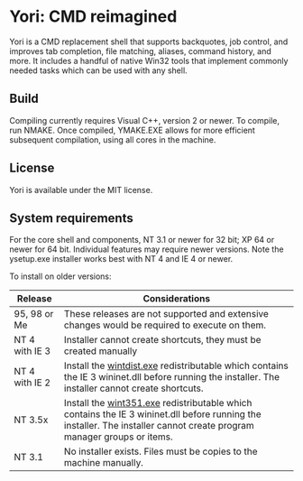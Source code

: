 # Yori: CMD reimagined

Yori is a CMD replacement shell that supports backquotes, job control, and improves tab completion, file matching, aliases, command history, and more.  It includes a handful of native Win32 tools that implement commonly needed tasks which can be used with any shell.

## Build

Compiling currently requires Visual C++, version 2 or newer.  To compile, run NMAKE.  Once compiled, YMAKE.EXE allows for more efficient subsequent compilation, using all cores in the machine.

## License

Yori is available under the MIT license.

## System requirements

For the core shell and components, NT 3.1 or newer for 32 bit; XP 64 or newer for 64 bit.  Individual features may require newer versions.  Note the ysetup.exe installer works best with NT 4 and IE 4 or newer.

To install on older versions:

| Release | Considerations |
|---------|----------------|
| 95, 98 or Me | These releases are not supported and extensive changes would be required to execute on them. |
| NT 4 with IE 3 | Installer cannot create shortcuts, they must be created manually |
| NT 4 with IE 2 | Install the [wintdist.exe](<http://www.malsmith.net/download/?obj=yori/latest-redist/wintdist.exe>) redistributable which contains the IE 3 wininet.dll before running the installer.  The installer cannot create shortcuts. |
| NT 3.5x | Install the [wint351.exe](<http://www.malsmith.net/download/?obj=yori/latest-redist/wint351.exe>) redistributable which contains the IE 3 wininet.dll before running the installer.  The installer cannot create program manager groups or items. |
| NT 3.1 | No installer exists.  Files must be copies to the machine manually. |
